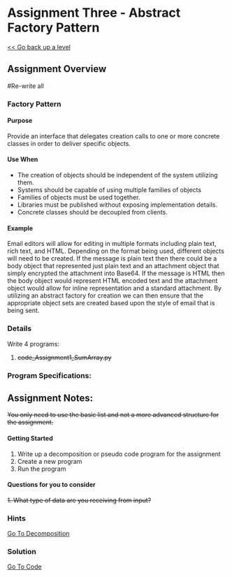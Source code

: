 # Assignment Three - Abstract Factory Pattern

[<< Go back up a level](Design.md)

## Assignment Overview

#Re-write all

###    Factory Pattern
####    Purpose
Provide an interface that delegates creation calls to one or more concrete classes in order to deliver specific objects.
####    Use When

*   The creation of objects should be independent of the system utilizing them.
*   Systems should be capable of using multiple families of objects
*   Families of objects must be used together.
*   Libraries must be published without exposing implementation
details.
*   Concrete classes should be decoupled from clients.

####    Example
Email editors will allow for editing in multiple formats including plain text, rich text, and HTML. Depending on the format being used, different objects will need to be created. If the message is plain text then there could be a body object that represented just plain text and an attachment object that simply encrypted the attachment into Base64. If the message is HTML then the body object would represent HTML encoded text and the attachment object would allow for inline representation and a standard attachment. By utilizing an abstract factory for creation we can then ensure that the appropriate object sets are created based upon the style of email that is being sent.








### Details

Write 4 programs:
1.  ~~code_Assignment1_SumArray.py~~


### Program Specifications:


## Assignment Notes:

~~You only need to use the basic list and not a more advanced structure for the assignment.~~
 
#### Getting Started

1.	Write up a decomposition or pseudo code program for the assignment
2.	Create a new program
3.	Run the program
 
 
#### Questions for you to consider

~~1.	What type of data are you receiving from input?~~


### Hints

[Go To Decomposition](Assignment2.txt)

### Solution

[Go To Code](filename.py)